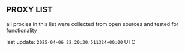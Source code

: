 ## PROXY LIST

all proxies in this list were collected from open sources and tested for functionality

last update: `2025-04-06 22:20:30.511324+00:00` UTC